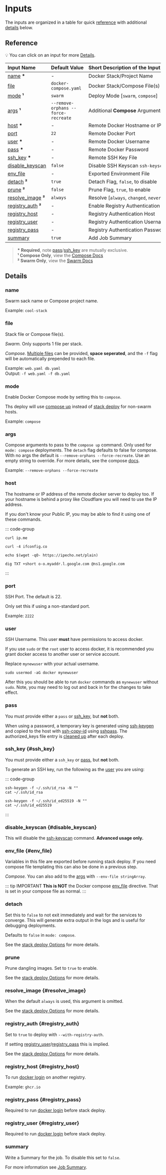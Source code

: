 # Inputs

The inputs are organized in a table for quick [reference](#reference) with additional [details](#details) below.

## Reference

💡 You can click on an input for more [Details](#details).

| Input&nbsp;Name                       | Default&nbsp;Value                  | Short&nbsp;Description&nbsp;of&nbsp;the&nbsp;Input&nbsp;Value |
| :------------------------------------ | :---------------------------------- | :------------------------------------------------------------ |
| [name](#name) **\***                  | -                                   | Docker Stack/Project Name                                     |
| [file](#file)                         | `docker-compose.yaml`               | Docker Stack/Compose File(s)                                  |
| [mode](#mode) **¹**                   | `swarm`                             | Deploy Mode [`swarm`, `compose`]                              |
| [args](#args) **¹**                   | `--remove-orphans --force-recreate` | Additional **Compose** Arguments                              |
| [host](#host) **\***                  | -                                   | Remote Docker Hostname or IP                                  |
| [port](#port)                         | `22`                                | Remote Docker Port                                            |
| [user](#user) **\***                  | -                                   | Remote Docker Username                                        |
| [pass](#pass) **\***                  | -                                   | Remote Docker Password                                        |
| [ssh_key](#ssh_key) **\***            | -                                   | Remote SSH Key File                                           |
| [disable_keyscan](#disable_keyscan)   | `false`                             | Disable SSH Keyscan `ssh-keyscan`                             |
| [env_file](#env_file)                 | -                                   | Exported Environment File                                     |
| [detach](#detach) **²**               | `true`                              | Detach Flag, `false`, to disable                              |
| [prune](#prune) **²**                 | `false`                             | Prune Flag, `true`, to enable                                 |
| [resolve_image](#resolve_image) **²** | `always`                            | Resolve [`always`, `changed`, `never`]                        |
| [registry_auth](#registry_auth) **²** | -                                   | Enable Registry Authentication                                |
| [registry_host](#registry_host)       | -                                   | Registry Authentication Host                                  |
| [registry_user](#registry_user)       | -                                   | Registry Authentication Username                              |
| [registry_pass](#registry_pass)       | -                                   | Registry Authentication Password                              |
| [summary](#summary)                   | `true`                              | Add Job Summary                                               |

> **\* Required**, note [pass](#pass)/[ssh_key](#ssh_key) are mutually exclusive.  
> **¹ Compose Only**, view the [Compose Docs](https://docs.docker.com/reference/cli/docker/compose/up/)  
> **² Swarm Only**, view the [Swarm Docs](https://docs.docker.com/reference/cli/docker/stack/deploy/)

## Details

### name <Badge type="warning" text="Required" />

Swarm sack name or Compose project name.

Example: `cool-stack`

### file

Stack file or Compose file(s).

_Swarm._ Only supports 1 file per stack.

_Compose._ [Multiple files](https://docs.docker.com/compose/how-tos/multiple-compose-files/) can be provided, **space seperated**,
and the `-f` flag will be automatically prepended to each file.

Example: `web.yaml db.yaml`  
Output: `-f web.yaml -f db.yaml`

### mode <Badge type="tip" text="Compose Only" />

Enable Docker Compose mode by setting this to `compose`.

Ths deploy will use [compose up](https://docs.docker.com/reference/cli/docker/compose/up/)
instead of [stack deploy](https://docs.docker.com/reference/cli/docker/stack/deploy/) for non-swarm hosts.

Example: `compose`

### args <Badge type="tip" text="Compose Only" />

Compose arguments to pass to the `compose up` command. Only used for `mode: compose` deployments.
The `detach` flag defaults to false for compose. With no args the default is `--remove-orphans --force-recreate`.
Use an empty string to override. For more details, see the compose
[docs](https://docs.docker.com/reference/cli/docker/compose/up/).

Example: `--remove-orphans --force-recreate`

### host <Badge type="warning" text="Required" />

The hostname or IP address of the remote docker server to deploy too.
If your hostname is behind a proxy like Cloudflare you will need to use the IP address.

If you don't know your Public IP, you may be able to find it using one of these commands.

::: code-group

```shell [curl ~vscode-icons:file-type-shell~]
curl ip.me
```

```shell [curl -4 ~vscode-icons:file-type-shell~]
curl -4 ifconfig.co
```

```shell [wget ~vscode-icons:file-type-shell~]
echo $(wget -qO- https://ipecho.net/plain)
```

```shell [dig ~vscode-icons:file-type-shell~]
dig TXT +short o-o.myaddr.l.google.com @ns1.google.com
```

:::

### port

SSH Port. The default is 22.

Only set this if using a non-standard port.

Example: `2222`

### user <Badge type="warning" text="Required" />

SSH Username. This user **must** have permissions to access docker.

If you use `sudo` or the `root` user to access docker,
it is recommended you grant docker access to another user or service account.

Replace `mynewuser` with your actual username.

```shell [run ~vscode-icons:file-type-shell~]
sudo usermod -aG docker mynewuser
```

After this you should be able to run `docker` commands as `mynewuser` without `sudo`.
Note, you may need to log out and back in for the changes to take effect.

### pass <Badge type="warning" text="Required" />

You must provide either a `pass` or [ssh_key](#ssh_key), but **not** both.

When using a password, a temporary key is generated using [ssh-keygen](https://linux.die.net/man/1/ssh-copy-id)
and copied to the host with [ssh-copy-id](https://linux.die.net/man/1/ssh-copy-id) using [sshpass](https://linux.die.net/man/1/sshpass).
The authorized_keys file entry is [cleaned up](https://github.com/cssnr/stack-deploy-action/blob/master/src/main.sh#L10) after each deploy.

### ssh_key <Badge type="warning" text="Required" /> {#ssh_key}

You must provide either a `ssh_key` or [pass](#pass), but **not** both.

To generate an SSH key, run the following as the [user](#user) you are using:

::: code-group

```shell [rsa ~vscode-icons:file-type-shell~]
ssh-keygen -f ~/.ssh/id_rsa -N ""
cat ~/.ssh/id_rsa
```

```shell [ed25519 ~vscode-icons:file-type-shell~]
ssh-keygen -f ~/.ssh/id_ed25519 -N ""
cat ~/.ssh/id_ed25519
```

:::

### disable_keyscan {#disable_keyscan}

This will disable the [ssh-keyscan](https://linux.die.net/man/1/ssh-keyscan) command. **Advanced usage only.**

### env_file {#env_file}

Variables in this file are exported before running stack deploy.
If you need compose file templating this can also be done in a previous step.

_Compose._ You can also add to the [args](#args) with `--env-file stringArray`.

::: tip IMPORTANT
**This is NOT** the Docker compose [env_file](https://docs.docker.com/compose/how-tos/environment-variables/set-environment-variables/#use-the-env_file-attribute) directive.
That is set in your compose file as normal.
:::

### detach <Badge type="tip" text="Swarm Only" />

Set this to `false` to not exit immediately and wait for the services to converge.
This will generate extra output in the logs and is useful for debugging deployments.

Defaults to `false` in `mode: compose`.

See the [stack deploy Options](https://docs.docker.com/reference/cli/docker/stack/deploy/#options) for more details.

### prune

Prune dangling images. Set to `true` to enable.

See the [stack deploy Options](https://docs.docker.com/reference/cli/docker/stack/deploy/#options) for more details.

### resolve_image <Badge type="tip" text="Swarm Only" /> {#resolve_image}

When the default `always` is used, this argument is omitted.

See the [stack deploy Options](https://docs.docker.com/reference/cli/docker/stack/deploy/#options) for more details.

### registry_auth <Badge type="tip" text="Swarm Only" /> {#registry_auth}

Set to `true` to deploy with `--with-registry-auth`.

If setting [registry_user](#registry_user)/[registry_pass](#registry_pass) this is implied.

See the [stack deploy Options](https://docs.docker.com/reference/cli/docker/stack/deploy/#options) for more details.

### registry_host {#registry_host}

To run [docker login](https://docs.docker.com/reference/cli/docker/login/) on another registry.

Example: `ghcr.io`

### registry_pass {#registry_pass}

Required to run [docker login](https://docs.docker.com/reference/cli/docker/login/) before stack deploy.

### registry_user {#registry_user}

Required to run [docker login](https://docs.docker.com/reference/cli/docker/login/) before stack deploy.

### summary

Write a Summary for the job. To disable this set to `false`.

For more information see [Job Summary](../guides/features.md#job-summary).

